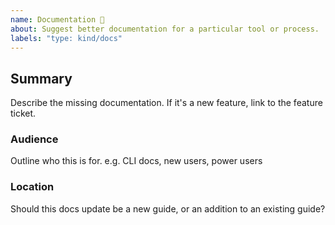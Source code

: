 ```yaml
---
name: Documentation 📝
about: Suggest better documentation for a particular tool or process. 
labels: "type: kind/docs"
---
```


## Summary
Describe the missing documentation. If it's a new feature, link to the feature ticket.

### Audience
Outline who this is for. e.g. CLI docs, new users, power users 

### Location
Should this docs update be a new guide, or an addition to an existing guide? 